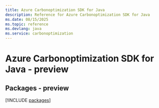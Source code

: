 ```yaml
---
title: Azure Carbonoptimization SDK for Java
description: Reference for Azure Carbonoptimization SDK for Java
ms.date: 08/15/2025
ms.topic: reference
ms.devlang: java
ms.service: carbonoptimization
---
```

# Azure Carbonoptimization SDK for Java - preview
## Packages - preview
[!INCLUDE [packages](carbonoptimization-index.md)]
